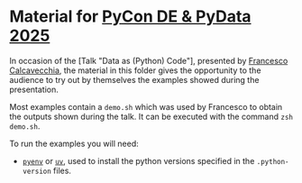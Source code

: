 # Material for [PyCon DE & PyData 2025](https://2025.pycon.de/)

In occasion of the [Talk "Data as (Python) Code"], presented by
[Francesco Calcavecchia](https://www.linkedin.com/in/francescocalcavecchia/), the material in this folder gives the
opportunity to the audience to try out by themselves the examples showed during the presentation.

Most examples contain a `demo.sh` which was used by Francesco to obtain the outputs shown during the talk. It can be
executed with the command `zsh demo.sh`.

To run the examples you will need:

- [`pyenv`](https://github.com/pyenv/pyenv) or [`uv`](https://docs.astral.sh/uv/), used to install the python versions
  specified in the `.python-version` files.
